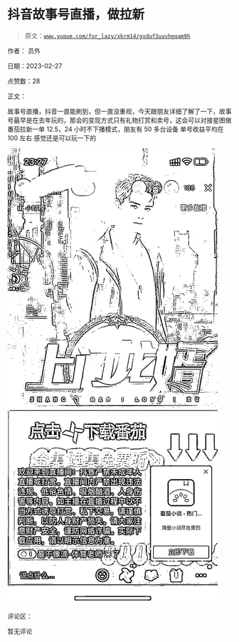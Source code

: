# 抖音故事号直播，做拉新

> 原文：[`www.yuque.com/for_lazy/xkrm14/gvduf3uuvheqam9h`](https://www.yuque.com/for_lazy/xkrm14/gvduf3uuvheqam9h)



作者： 员外 

日期：2023-02-27 

点赞数：28 

正文： 

故事号直播，抖音一直能刷到，但一直没重视，今天跟朋友详细了解了一下，故事号最早是在去年玩的，那会的变现方式只有礼物打赏和卖号，这会可以对接星图做番茄拉新一单 12.5，24 小时不下播模式，朋友有 50 多台设备 单号收益平均在 100 左右 感觉还是可以玩一下的 

![](img/044dc64459116200402a17fc2cec8b05.png)  

评论区： 

暂无评论 

